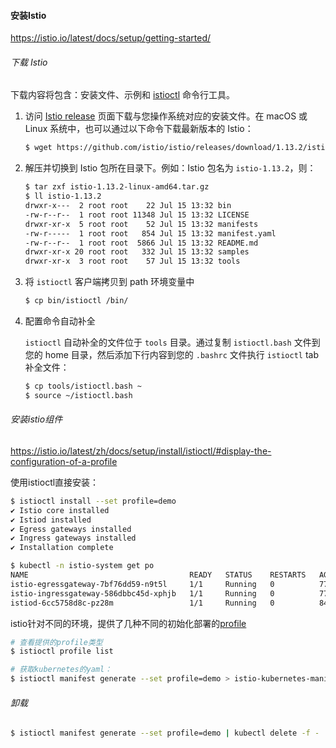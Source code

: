 #### 安装Istio

https://istio.io/latest/docs/setup/getting-started/

###### 下载 Istio

下载内容将包含：安装文件、示例和 [istioctl](https://istio.io/latest/zh/docs/reference/commands/istioctl/) 命令行工具。

1. 访问 [Istio release](https://github.com/istio/istio/releases/tag/1.13.2) 页面下载与您操作系统对应的安装文件。在 macOS 或 Linux 系统中，也可以通过以下命令下载最新版本的 Istio：

   ```bash
   $ wget https://github.com/istio/istio/releases/download/1.13.2/istio-1.13.2-linux-amd64.tar.gz
   ```

2. 解压并切换到 Istio 包所在目录下。例如：Istio 包名为 `istio-1.13.2`，则：

   ```bash
   $ tar zxf istio-1.13.2-linux-amd64.tar.gz
   $ ll istio-1.13.2
   drwxr-x---  2 root root    22 Jul 15 13:32 bin
   -rw-r--r--  1 root root 11348 Jul 15 13:32 LICENSE
   drwxr-xr-x  5 root root    52 Jul 15 13:32 manifests
   -rw-r-----  1 root root   854 Jul 15 13:32 manifest.yaml
   -rw-r--r--  1 root root  5866 Jul 15 13:32 README.md
   drwxr-xr-x 20 root root   332 Jul 15 13:32 samples
   drwxr-xr-x  3 root root    57 Jul 15 13:32 tools
   ```

3. 将 `istioctl` 客户端拷贝到 path 环境变量中

   ``` bash
   $ cp bin/istioctl /bin/
   ```

4. 配置命令自动补全

   `istioctl` 自动补全的文件位于 `tools` 目录。通过复制 `istioctl.bash` 文件到您的 home 目录，然后添加下行内容到您的 `.bashrc` 文件执行 `istioctl` tab 补全文件：

   ```bash
   $ cp tools/istioctl.bash ~
   $ source ~/istioctl.bash
   ```



###### 安装istio组件

https://istio.io/latest/zh/docs/setup/install/istioctl/#display-the-configuration-of-a-profile

使用istioctl直接安装：

```bash
$ istioctl install --set profile=demo
✔ Istio core installed
✔ Istiod installed
✔ Egress gateways installed
✔ Ingress gateways installed
✔ Installation complete

$ kubectl -n istio-system get po
NAME                                    READY   STATUS    RESTARTS   AGE
istio-egressgateway-7bf76dd59-n9t5l     1/1     Running   0          77s
istio-ingressgateway-586dbbc45d-xphjb   1/1     Running   0          77s
istiod-6cc5758d8c-pz28m                 1/1     Running   0          84s
```

istio针对不同的环境，提供了几种不同的初始化部署的[profile](https://istio.io/latest/docs/setup/additional-setup/config-profiles/)

```bash
# 查看提供的profile类型
$ istioctl profile list

# 获取kubernetes的yaml：
$ istioctl manifest generate --set profile=demo > istio-kubernetes-manifest.yaml
```



###### 卸载

```bash
$ istioctl manifest generate --set profile=demo | kubectl delete -f -
```

